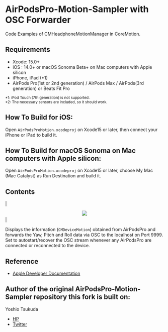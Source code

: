 # AirPodsPro-Motion-Sampler with OSC Forwarder

Code Examples of CMHeadphoneMotionManager in CoreMotion.

## Requirements 
 - Xcode: 15.0+
 - iOS  : 14.0+ or macOS Sonoma Beta+ on Mac computers with Apple silicon
 - iPhone, iPad (*1)
 - AirPods Pro(1st or 2nd generation) / AirPods Max / AirPods(3rd generation) or Beats Fit Pro

<small>*1: iPod Touch (7th generation) is not supported.</small>  
<small>*2: The necessary sensors are included, so it should work.</small>

## How To Build for iOS:
Open ```AirPodsProMotion.xcodeproj``` on Xcode15 or later, then connect your iPhone or iPad to build it.  

## How To Build for macOS Sonoma on Mac computers with Apple silicon:
Open ```AirPodsProMotion.xcodeproj``` on Xcode15 or later, choose My Mac (Mac Catalyst) as Run Destination and build it. 

 
## Contents
 
| <center> ![](README_resources/info.gif)　</center> |

Displays the information (```CMDeviceMotion```) obtained from AirPodsPro and forwards the Yaw, Pitch and Roll data via OSC to the localhost on Port 9999. Set to autostart/recover the OSC stream whenever any AirPodsPro are connected or reconnected to the device.

  
## Reference
 - [Apple Developer Documentation](https://developer.apple.com/documentation/coremotion/cmheadphonemotionmanager)


## Author of the original AirPodsPro-Motion-Sampler repository this fork is built on:
 Yoshio Tsukuda  
 - [HP](https://tukuyo.net/)
 - [Twitter](https://twitter.com/tukutuku_tukuyo)
